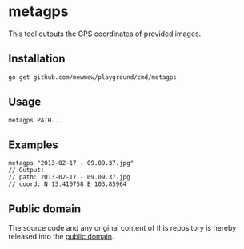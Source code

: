 # metagps

This tool outputs the GPS coordinates of provided images.

## Installation

	go get github.com/mewmew/playground/cmd/metagps

## Usage

	metagps PATH...

## Examples

	metagps "2013-02-17 - 09.09.37.jpg"
	// Output:
	// path: 2013-02-17 - 09.09.37.jpg
	// coord: N 13.410758 E 103.85964

## Public domain

The source code and any original content of this repository is hereby released into the [public domain].

[public domain]: https://creativecommons.org/publicdomain/zero/1.0/
